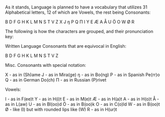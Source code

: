 As it stands, Language is planned to have a vocabulary that utilizes 31 Alphabetical letters, 12 of which are Vowels, the rest being Consonants:

B D F G H K L M N S T V Z X J ŋ P Q Π I Y E Æ A Å U Ö O W Ø R

The following is how the characters are grouped, and their pronunciation key:

Written Language Consonants that are equivocal in English:

B D F G H K L M N S T V Z

Misc. Consonants with special notation:

X - as in (Sh)ame
J - as in Mira(ge)
ŋ - as in Bo(ng)
P - as in Spanish Pe(rr)o
Q - as in German Do(ch)
Π - as in Russian (P)rivet

Vowels:

I - as in F(ee)t
Y - as in H(i)t
E - as in M(e)t
Æ - as in H(a)t
A - as in H(o)t
Å - as in L(aw)
U - as in Bl(oo)d
Ö - as in B(oo)k
O - as in C(o)ld
W - as in B(oo)t
Ø - like (I) but with rounded lips like (W)
R - as in H(ur)t
